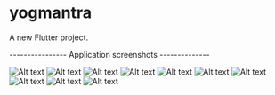 # yogmantra

A new Flutter project.

---------------- Application screenshots --------------

![Alt text](settings-1.jpeg) ![Alt text](BMi_cal-1.jpeg) ![Alt text](activity2-1.jpeg) ![Alt text](activity-1.jpeg) ![Alt text](bodyfitness-1.jpeg) ![Alt text](seasonalYoga-1.jpeg) ![Alt text](<homePage (2)-1.jpeg>) ![Alt text](introductory3-1.jpeg) ![Alt text](introductory2-1.jpeg) ![Alt text](introductory1-1.jpeg)